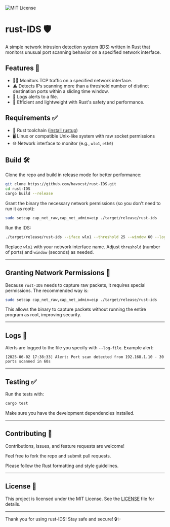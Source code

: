 ![MIT License](https://img.shields.io/badge/license-MIT-blue.svg)

# rust-IDS 🛡️

A simple network intrusion detection system (IDS) written in Rust that monitors unusual port scanning behavior on a specified network interface.

## Features 🚀

- 🕵️‍♂️ Monitors TCP traffic on a specified network interface.
- ⚠️ Detects IPs scanning more than a threshold number of distinct destination ports within a sliding time window.
- 📝 Logs alerts to a file.
- 🦀 Efficient and lightweight with Rust's safety and performance.

## Requirements ✅

- 🦀 Rust toolchain ([install rustup](https://rustup.rs/))
- 🖥️ Linux or compatible Unix-like system with raw socket permissions
- 🌐 Network interface to monitor (e.g., `wlo1`, `eth0`)

## Build 🛠️

Clone the repo and build in release mode for better performance:

```bash
git clone https://github.com/havocst/rust-IDS.git
cd rust-IDS
cargo build --release
```

Grant the binary the necessary network permissions (so you don't need to run it as root):

```bash
sudo setcap cap_net_raw,cap_net_admin=eip ./target/release/rust-ids
```

Run the IDS:

```bash
./target/release/rust-ids --iface wlo1 --threshold 25 --window 60 --log-file alerts.log
```

Replace `wlo1` with your network interface name. Adjust `threshold` (number of ports) and `window` (seconds) as needed.

---

## Granting Network Permissions 🔐

Because `rust-IDS` needs to capture raw packets, it requires special permissions. The recommended way is:

```bash
sudo setcap cap_net_raw,cap_net_admin=eip ./target/release/rust-ids
```

This allows the binary to capture packets without running the entire program as root, improving security.

---

## Logs 📄

Alerts are logged to the file you specify with `--log-file`. Example alert:

```
[2025-06-02 17:38:33] Alert: Port scan detected from 192.168.1.10 - 30 ports scanned in 60s
```

---

## Testing ✅

Run the tests with:

```bash
cargo test
```

Make sure you have the development dependencies installed.

---

## Contributing 🤝

Contributions, issues, and feature requests are welcome!

Feel free to fork the repo and submit pull requests.

Please follow the Rust formatting and style guidelines.

---

## License 📜

This project is licensed under the MIT License. See the [LICENSE](LICENSE) file for details.

---

Thank you for using rust-IDS! Stay safe and secure! 🔒✨



